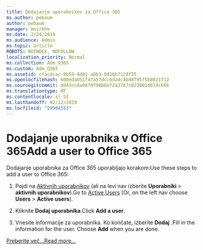 ```yaml
---
title: Dodajanje uporabnikov za Office 365
ms.author: pebaum
author: pebaum
manager: mnirkhe
ms.date: 2/24/2018
ms.audience: Admin
ms.topic: article
ROBOTS: NOINDEX, NOFOLLOW
localization_priority: Normal
ms.collection: Adm_O365
ms.custom: Adm_O365
ms.assetid: cfacdcac-8b59-4d81-a8b1-0d16b712df25
ms.openlocfilehash: 600eda051f47a57dcc6da4c4b48f95f5b8021f12
ms.sourcegitcommit: dd43cc0a9470f98b8ef2a3787c823801d674c666
ms.translationtype: MT
ms.contentlocale: sl-SI
ms.lasthandoff: 02/12/2019
ms.locfileid: "29904553"
---
```

# <a name="add-a-user-to-office-365"></a><span data-ttu-id="47eff-102">Dodajanje uporabnika v Office 365</span><span class="sxs-lookup"><span data-stu-id="47eff-102">Add a user to Office 365</span></span>

<span data-ttu-id="47eff-103">Dodajanje uporabnika za Office 365 uporabljajo korakom:</span><span class="sxs-lookup"><span data-stu-id="47eff-103">Use these steps to add a user to Office 365:</span></span>
  
1. <span data-ttu-id="47eff-104">Pojdi na [Aktivnih uporabnikov](https://admin.microsoft.com/Adminportal/Home?source=applauncher#/users) (ali na levi nav izberite **Uporabniki** \> **aktivnih uporabnikov**).</span><span class="sxs-lookup"><span data-stu-id="47eff-104">Go to [Active Users](https://admin.microsoft.com/Adminportal/Home?source=applauncher#/users) (Or, on the left nav choose **Users** \> **Active users**).</span></span>
    
2. <span data-ttu-id="47eff-105">Kliknite **Dodaj uporabnika**.</span><span class="sxs-lookup"><span data-stu-id="47eff-105">Click **Add a user**.</span></span>
    
3. <span data-ttu-id="47eff-p101">Vnesite informacije za uporabnika. Ko končate, izberite **Dodaj** .</span><span class="sxs-lookup"><span data-stu-id="47eff-p101">Fill in the information for the user. Choose **Add** when you are done.</span></span> 
    
[<span data-ttu-id="47eff-108">Preberite več...</span><span class="sxs-lookup"><span data-stu-id="47eff-108">Read more...</span></span>](https://support.office.com/article/1970f7d6-03b5-442f-b385-5880b9c256ec)
  

